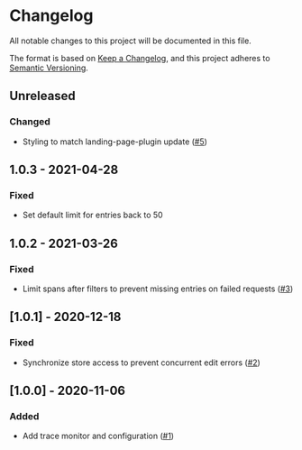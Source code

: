 # Changelog
All notable changes to this project will be documented in this file.

The format is based on [Keep a Changelog](https://keepachangelog.com/en/1.0.0/),
and this project adheres to [Semantic Versioning](https://semver.org/spec/v2.0.0.html).

## Unreleased
### Changed
- Styling to match landing-page-plugin update ([#5](https://github.com/scm-manager/scm-trace-monitor-plugin/pull/5))

## 1.0.3 - 2021-04-28
### Fixed
- Set default limit for entries back to 50

## 1.0.2 - 2021-03-26
### Fixed 
- Limit spans after filters to prevent missing entries on failed requests ([#3](https://github.com/scm-manager/scm-trace-monitor-plugin/pull/3))

## [1.0.1] - 2020-12-18
### Fixed
- Synchronize store access to prevent concurrent edit errors ([#2](https://github.com/scm-manager/scm-trace-monitor-plugin/pull/2))

## [1.0.0] - 2020-11-06
### Added
- Add trace monitor and configuration ([#1](https://github.com/scm-manager/scm-trace-monitor-plugin/pull/1))
